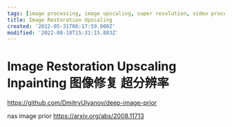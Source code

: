 ```yaml
---
tags: [image processing, image upscaling, super resolution, video processing]
title: Image Restoration Upscaling
created: '2022-05-31T06:17:59.000Z'
modified: '2022-08-18T15:31:15.883Z'
---
```


# Image Restoration Upscaling Inpainting 图像修复 超分辨率

https://github.com/DmitryUlyanov/deep-image-prior

nas image prior
https://arxiv.org/abs/2008.11713
